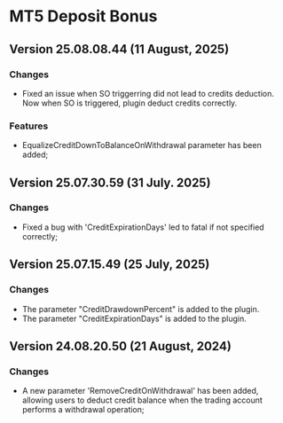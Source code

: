 # MT5 Deposit Bonus

## Version 25.08.08.44 (11 August, 2025)
### Changes
* Fixed an issue when SO triggerring did not lead to credits deduction. Now when SO is triggered, plugin deduct credits correctly.
### Features
* EqualizeCreditDownToBalanceOnWithdrawal parameter has been added;

## Version 25.07.30.59 (31 July. 2025)
### Changes
* Fixed a bug with 'CreditExpirationDays' led to fatal if not specified correctly;

## Version 25.07.15.49 (25 July, 2025)
### Changes
* The parameter "CreditDrawdownPercent" is added to the plugin.
* The parameter "CreditExpirationDays" is added to the plugin.

## Version 24.08.20.50 (21 August, 2024)
### Changes
* A new parameter 'RemoveCreditOnWithdrawal' has been added, allowing users to deduct credit balance when the trading account performs a withdrawal operation;
